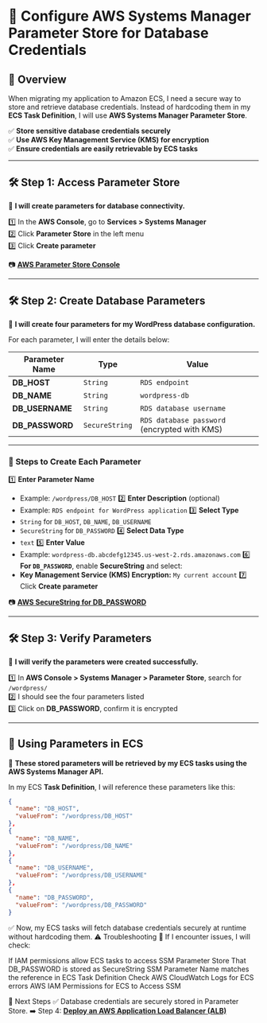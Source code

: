 # **🔐 Configure AWS Systems Manager Parameter Store for Database Credentials**

## **📌 Overview**
When migrating my application to Amazon ECS, I need a secure way to store and retrieve database credentials. Instead of hardcoding them in my **ECS Task Definition**, I will use **AWS Systems Manager Parameter Store**.

✅ **Store sensitive database credentials securely**  
✅ **Use AWS Key Management Service (KMS) for encryption**  
✅ **Ensure credentials are easily retrievable by ECS tasks**  

---

## **🛠️ Step 1: Access Parameter Store**
📌 **I will create parameters for database connectivity.**  

1️⃣ In the **AWS Console**, go to **Services > Systems Manager**  
2️⃣ Click **Parameter Store** in the left menu  
3️⃣ Click **Create parameter**  

📷 [**AWS Parameter Store Console**](./images/parameter-store.png)

---

## **🛠️ Step 2: Create Database Parameters**
📌 **I will create four parameters for my WordPress database configuration.**  

For each parameter, I will enter the details below:

| Parameter Name | Type          | Value                                  |
|---------------|--------------|----------------------------------------|
| **DB_HOST**   | `String`      | `RDS endpoint`                         |
| **DB_NAME**   | `String`      | `wordpress-db`                         |
| **DB_USERNAME** | `String`   | `RDS database username`                 |
| **DB_PASSWORD** | `SecureString` | `RDS database password` (encrypted with KMS) |


---

### **🔹 Steps to Create Each Parameter**
1️⃣ **Enter Parameter Name**  
   - Example: `/wordpress/DB_HOST`
2️⃣ **Enter Description** (optional)  
   - Example: `RDS endpoint for WordPress application`
3️⃣ **Select Type**  
   - `String` for `DB_HOST`, `DB_NAME`, `DB_USERNAME`  
   - `SecureString` for `DB_PASSWORD`
4️⃣ **Select Data Type**  
   - `text`
5️⃣ **Enter Value**  
   - Example: `wordpress-db.abcdefg12345.us-west-2.rds.amazonaws.com`
6️⃣ **For `DB_PASSWORD`**, enable **SecureString** and select:  
   - **Key Management Service (KMS) Encryption:** `My current account`
7️⃣ Click **Create parameter**  

📷 [**AWS SecureString for DB_PASSWORD**](./images/securestring.png)

---

## **🛠️ Step 3: Verify Parameters**
📌 **I will verify the parameters were created successfully.**  

1️⃣ In **AWS Console > Systems Manager > Parameter Store**, search for `/wordpress/`  
2️⃣ I should see the four parameters listed  
3️⃣ Click on **DB_PASSWORD**, confirm it is encrypted  


---

## **🔗 Using Parameters in ECS**
📌 **These stored parameters will be retrieved by my ECS tasks using the AWS Systems Manager API.**  

In my ECS **Task Definition**, I will reference these parameters like this:

```json
{
  "name": "DB_HOST",
  "valueFrom": "/wordpress/DB_HOST"
},
{
  "name": "DB_NAME",
  "valueFrom": "/wordpress/DB_NAME"
},
{
  "name": "DB_USERNAME",
  "valueFrom": "/wordpress/DB_USERNAME"
},
{
  "name": "DB_PASSWORD",
  "valueFrom": "/wordpress/DB_PASSWORD"
}
```
✅ Now, my ECS tasks will fetch database credentials securely at runtime without hardcoding them.
⚠️ Troubleshooting
📌 If I encounter issues, I will check:

If IAM permissions allow ECS tasks to access SSM Parameter Store
That DB_PASSWORD is stored as SecureString
SSM Parameter Name matches the reference in ECS Task Definition
Check AWS CloudWatch Logs for ECS errors
AWS IAM Permissions for ECS to Access SSM

📌 Next Steps
✅ Database credentials are securely stored in Parameter Store.
➡️ Step 4: **[Deploy an AWS Application Load Balancer (ALB)](../docs/deploy-alb.md)** 
